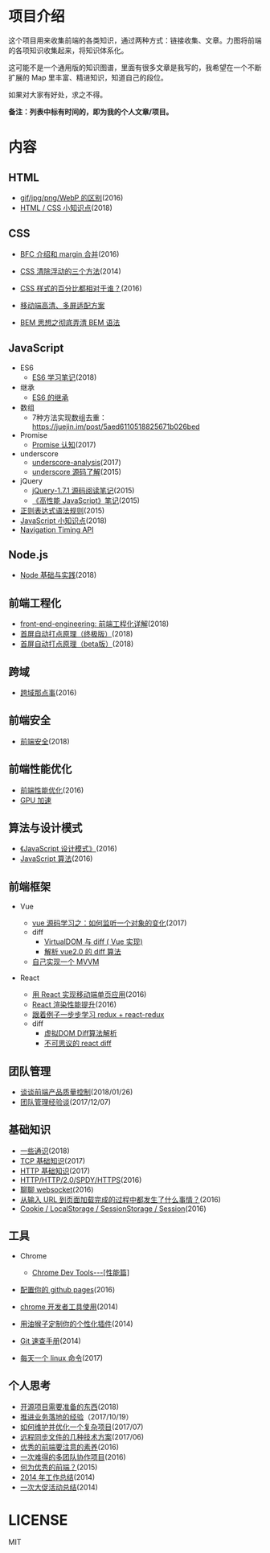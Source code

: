 # 项目介绍

这个项目用来收集前端的各类知识，通过两种方式：链接收集、文章。力图将前端的各项知识收集起来，将知识体系化。

这可能不是一个通用版的知识图谱，里面有很多文章是我写的，我希望在一个不断扩展的 Map 里丰富、精进知识，知道自己的段位。

如果对大家有好处，求之不得。

**备注：列表中标有时间的，即为我的个人文章/项目。**

# 内容

## HTML

+   [gif/jpg/png/WebP 的区别](./docs/gif+jpg+png+WebP的区别.md)(2016)
+   [HTML / CSS 小知识点](./docs/HTML+CSS小知识点.md)(2018)

## CSS

+   [BFC 介绍和 margin 合并](https://github.com/hoperyy/home/blob/master/docs/%E4%BB%80%E4%B9%88%E6%98%AFBFC.md)(2016)

+   [CSS 清除浮动的三个方法](https://github.com/hoperyy/home/blob/master/docs/CSS%E6%B8%85%E9%99%A4%E6%B5%AE%E5%8A%A8%E7%9A%843%E4%B8%AA%E6%96%B9%E6%B3%95.md)(2014)

+   [CSS 样式的百分比都相对于谁？](https://github.com/hoperyy/home/blob/master/docs/css%E6%A0%B7%E5%BC%8F%E7%9A%84%E7%99%BE%E5%88%86%E6%AF%94%E9%83%BD%E7%9B%B8%E5%AF%B9%E4%BA%8E%E8%B0%81.md)(2016)

+   [移动端高清、多屏适配方案](https://div.io/topic/1092)

+   [BEM 思想之彻底弄清 BEM 语法](https://www.w3cplus.com/css/mindbemding-getting-your-head-round-bem-syntax.html)

## JavaScript

+   ES6
    +   [ES6 学习笔记](./docs/ES6学习笔记.md)(2018)
+   继承
    +   [ES6 的继承](http://es6.ruanyifeng.com/#docs/class-extends)
+   数组
    +   7种方法实现数组去重：https://juejin.im/post/5aed6110518825671b026bed 
+   Promise
    +   [Promise 认知](./docs/Promise认知.md)(2017)
+   underscore
    +	[underscore-analysis](https://github.com/hoperyy/underscore-analysis)(2017)
    +   [underscore 源码了解](./docs/underscore源码了解.md)(2015)
+   jQuery
    +   [jQuery-1.7.1 源码阅读笔记](./docs/jQuery-1.7.1源码阅读笔记.md)(2015)
    +   [《高性能 JavaScript》笔记](./docs/《高性能JavaScript》笔记.md)(2015)
+   [正则表达式语法规则](./docs/正则表达式语法规则.md)(2015)
+   [JavaScript 小知识点](./docs/JavaScript小知识点.md)(2018)
+   [Navigation Timing API](http://www.cocoachina.com/ios/20170717/19882.html)

## Node.js

+   [Node 基础与实践](https://github.com/hoperyy/node-knowledge)(2018)

## 前端工程化

+   [front-end-engineering: 前端工程化详解](https://github.com/hoperyy/front-end-engineering)(2018)
+   [首屏自动打点原理（终极版）](./docs/首屏自动打点原理（终极版）.md)(2018)
+   [首屏自动打点原理（beta版）](./docs/首屏自动打点原理（beta版）.md)(2018)

## 跨域

+   [跨域那点事](./docs/跨域那点事.md)(2016)

## 前端安全

+   [前端安全](./docs/前端安全.md)(2018)

## 前端性能优化

+   [前端性能优化](./docs/前端性能优化.md)(2016)
+   [GPU 加速](https://aotu.io/notes/2017/04/11/GPU/?o2src=juejin&o2layout=compat)

## 算法与设计模式

+   [《JavaScript 设计模式》](./docs/JavaScript设计模式.md)(2016)
+   [JavaScript 算法](./docs/JavaScript算法.md)(2016)

## 前端框架

+   Vue
    +	[vue 源码学习之：如何监听一个对象的变化](./docs/vue源码学习之-如何监听一个对象的变化.md)(2017)
    +   diff
        +   [VirtualDOM 与 diff ( Vue 实现)](https://juejin.im/post/59bfbd736fb9a00a52065ec7)
        +   [解析 vue2.0 的 diff 算法](https://juejin.im/entry/58d3857544d90400692458ee)
    +   [自己实现一个 MVVM](https://juejin.im/post/5af8eb55f265da0b814ba766)

+   React
    +   [用 React 实现移动端单页应用](./docs/用React实现移动端单页应用.md)(2016)
    +   [React 渲染性能提升](./docs/React渲染性能提升.md)(2016)
    +   [跟着例子一步步学习 redux + react-redux](https://segmentfault.com/a/1190000012976767)
    +   diff
        +   [虚拟DOM Diff算法解析](https://www.kancloud.cn/kancloud/react-in-depth/67091)
        +   [不可思议的 react diff](https://zhuanlan.zhihu.com/p/20346379?refer=purerender)

## 团队管理

+   [谈谈前端产品质量控制](./docs/谈谈前端产品质量控制.md)(2018/01/26)
+   [团队管理经验谈](./docs/团队管理经验谈.md)(2017/12/07)

## 基础知识

+   [一些通识](./docs/一些通识.md)(2018)
+   [TCP 基础知识](./docs/TCP.md)(2017)
+   [HTTP 基础知识](./docs/HTTP基础知识.md)(2017)
+   [HTTP/HTTP/2.0/SPDY/HTTPS](./docs/HTTP+HTTP+2.0+SPDY+HTTPS.md)(2016)
+   [聊聊 websocket](./docs/聊聊websocket.md)(2016)
+   [从输入 URL 到页面加载完成的过程中都发生了什么事情？](./docs/从输入URL到页面加载完成的过程中都发生了什么事情.md)(2016)
+   [Cookie / LocalStorage / SessionStorage / Session](./docs/Cookie-LocalStorage-SessionStorage-Session.md)(2016)

## 工具

+   Chrome
    +   [Chrome Dev Tools---[性能篇]](https://juejin.im/post/5abfb6306fb9a028de44d520)

+   [配置你的 github pages](./docs/配置你的github-pages.md)(2016)
+   [chrome 开发者工具使用](./docs/chrome开发者工具使用.md)(2014)
+   [用油猴子定制你的个性化插件](./docs/用油猴子定制你的个性化插件.md)(2014)
+   [Git 速查手册](./docs/Git速查手册.md)(2014)
+   [每天一个 linux 命令](./docs/每天一个linux命令.md)(2017)

## 个人思考

+   [开源项目需要准备的东西](./docs/开源项目需要准备的东西.md)(2018)
+   [推进业务落地的经验](./docs/推进业务落地的经验.md)（2017/10/19）
+   [如何维护并优化一个复杂项目](./docs/如何维护并优化一个复杂项目.md)(2017/07)
+   [远程同步文件的几种技术方案](./docs/远程同步文件的几种技术方案.md)(2017/06)
+   [优秀的前端要注意的素养](./docs/优秀的前端要注意的素养.md)(2016)
+   [一次难得的多团队协作项目](./docs/一次难得的多团队协作项目.md)(2016)
+   [何为优秀的前端？](./docs/何为优秀的前端.md)(2015)
+   [2014 年工作总结](./docs/2014年工作总结.md)(2014)
+   [一次大促活动总结](./docs/一次大促活动总结.md)(2014)

# LICENSE

MIT
